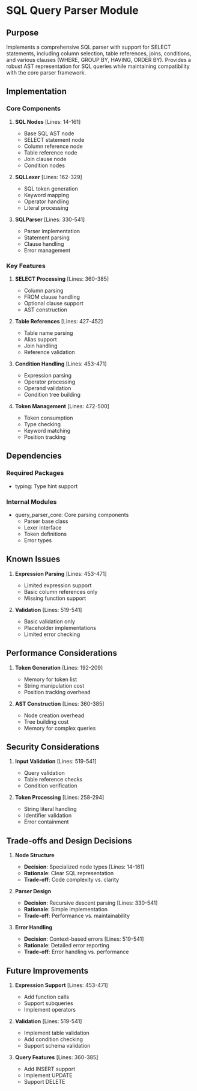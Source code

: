 # SQL Query Parser Module

## Purpose

Implements a comprehensive SQL parser with support for SELECT statements, including column selection, table references, joins, conditions, and various clauses (WHERE, GROUP BY, HAVING, ORDER BY). Provides a robust AST representation for SQL queries while maintaining compatibility with the core parser framework.

## Implementation

### Core Components

1. **SQL Nodes** [Lines: 14-161]

   - Base SQL AST node
   - SELECT statement node
   - Column reference node
   - Table reference node
   - Join clause node
   - Condition nodes

2. **SQLLexer** [Lines: 162-329]

   - SQL token generation
   - Keyword mapping
   - Operator handling
   - Literal processing

3. **SQLParser** [Lines: 330-541]
   - Parser implementation
   - Statement parsing
   - Clause handling
   - Error management

### Key Features

1. **SELECT Processing** [Lines: 360-385]

   - Column parsing
   - FROM clause handling
   - Optional clause support
   - AST construction

2. **Table References** [Lines: 427-452]

   - Table name parsing
   - Alias support
   - Join handling
   - Reference validation

3. **Condition Handling** [Lines: 453-471]

   - Expression parsing
   - Operator processing
   - Operand validation
   - Condition tree building

4. **Token Management** [Lines: 472-500]
   - Token consumption
   - Type checking
   - Keyword matching
   - Position tracking

## Dependencies

### Required Packages

- typing: Type hint support

### Internal Modules

- query_parser_core: Core parsing components
  - Parser base class
  - Lexer interface
  - Token definitions
  - Error types

## Known Issues

1. **Expression Parsing** [Lines: 453-471]

   - Limited expression support
   - Basic column references only
   - Missing function support

2. **Validation** [Lines: 519-541]
   - Basic validation only
   - Placeholder implementations
   - Limited error checking

## Performance Considerations

1. **Token Generation** [Lines: 192-209]

   - Memory for token list
   - String manipulation cost
   - Position tracking overhead

2. **AST Construction** [Lines: 360-385]
   - Node creation overhead
   - Tree building cost
   - Memory for complex queries

## Security Considerations

1. **Input Validation** [Lines: 519-541]

   - Query validation
   - Table reference checks
   - Condition verification

2. **Token Processing** [Lines: 258-294]
   - String literal handling
   - Identifier validation
   - Error containment

## Trade-offs and Design Decisions

1. **Node Structure**

   - **Decision**: Specialized node types [Lines: 14-161]
   - **Rationale**: Clear SQL representation
   - **Trade-off**: Code complexity vs. clarity

2. **Parser Design**

   - **Decision**: Recursive descent parsing [Lines: 330-541]
   - **Rationale**: Simple implementation
   - **Trade-off**: Performance vs. maintainability

3. **Error Handling**
   - **Decision**: Context-based errors [Lines: 519-541]
   - **Rationale**: Detailed error reporting
   - **Trade-off**: Error handling vs. performance

## Future Improvements

1. **Expression Support** [Lines: 453-471]

   - Add function calls
   - Support subqueries
   - Implement operators

2. **Validation** [Lines: 519-541]

   - Implement table validation
   - Add condition checking
   - Support schema validation

3. **Query Features** [Lines: 360-385]
   - Add INSERT support
   - Implement UPDATE
   - Support DELETE
